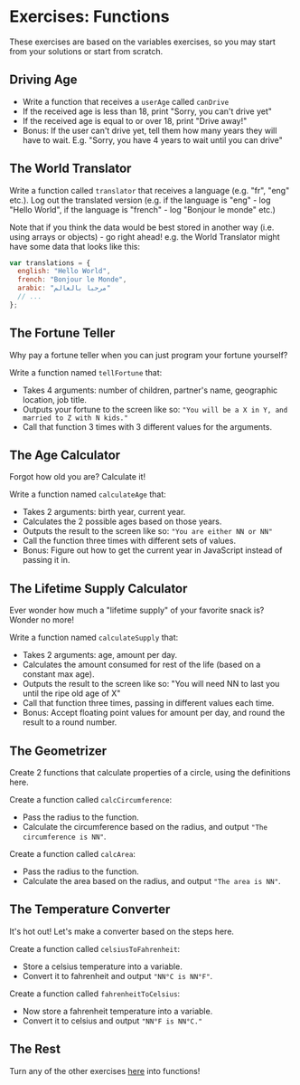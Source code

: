 # Exercises: Functions

These exercises are based on the variables exercises, so you may start from your solutions or start from scratch.

## Driving Age

- Write a function that receives a `userAge` called `canDrive`
- If the received age is less than 18, print "Sorry, you can't drive yet"
- If the received age is equal to or over 18, print "Drive away!"
- Bonus: If the user can't drive yet, tell them how many years they will have to wait. E.g. "Sorry, you have 4 years to wait until you can drive"

## The World Translator

Write a function called `translator` that receives a language (e.g. "fr", "eng" etc.). Log out the translated version (e.g. if the language is "eng" - log "Hello World", if the language is "french" - log "Bonjour le monde" etc.)

Note that if you think the data would be best stored in another way (i.e. using arrays or objects) - go right ahead! e.g. the World Translator might have some data that looks like this:

```js
var translations = {
  english: "Hello World",
  french: "Bonjour le Monde",
  arabic: "مرحبا بالعالم"
  // ...
};
```

## The Fortune Teller

Why pay a fortune teller when you can just program your fortune yourself?

Write a function named `tellFortune` that:

- Takes 4 arguments: number of children, partner's name, geographic location, job title.
- Outputs your fortune to the screen like so: `"You will be a X in Y, and married to Z with N kids."`
- Call that function 3 times with 3 different values for the arguments.

## The Age Calculator

Forgot how old you are? Calculate it!

Write a function named `calculateAge` that:

- Takes 2 arguments: birth year, current year.
- Calculates the 2 possible ages based on those years.
- Outputs the result to the screen like so: `"You are either NN or NN"`
- Call the function three times with different sets of values.
- Bonus: Figure out how to get the current year in JavaScript instead of passing it in.

## The Lifetime Supply Calculator

Ever wonder how much a "lifetime supply" of your favorite snack is? Wonder no more!

Write a function named `calculateSupply` that:

- Takes 2 arguments: age, amount per day.
- Calculates the amount consumed for rest of the life (based on a constant max age).
- Outputs the result to the screen like so: "You will need NN to last you until the ripe old age of X"
- Call that function three times, passing in different values each time.
- Bonus: Accept floating point values for amount per day, and round the result to a round number.

## The Geometrizer

Create 2 functions that calculate properties of a circle, using the definitions here.

Create a function called `calcCircumference`:

- Pass the radius to the function.
- Calculate the circumference based on the radius, and output `"The circumference is NN"`.

Create a function called `calcArea`:

- Pass the radius to the function.
- Calculate the area based on the radius, and output `"The area is NN"`.

## The Temperature Converter

It's hot out! Let's make a converter based on the steps here.

Create a function called `celsiusToFahrenheit`:

- Store a celsius temperature into a variable.
- Convert it to fahrenheit and output `"NN°C is NN°F"`.

Create a function called `fahrenheitToCelsius`:

- Now store a fahrenheit temperature into a variable.
- Convert it to celsius and output `"NN°F is NN°C."`

## The Rest

Turn any of the other exercises [here](../day_02/Conditionals_LAB.md) into functions!

